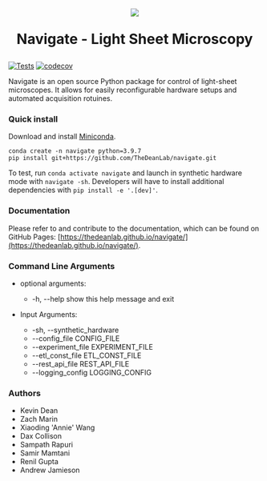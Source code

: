 <h1 align="center">
<img src="./src/navigate/view/icon/mic.ico?raw=true" />

Navigate - Light Sheet Microscopy
</h1>

[![Tests](https://github.com/AdvancedImagingUTSW/navigate/actions/workflows/push_checks.yaml/badge.svg)](https://github.com/AdvancedImagingUTSW/navigate/actions/workflows/push_checks.yaml)
[![codecov](https://codecov.io/gh/TheDeanLab/navigate/branch/develop/graph/badge.svg?token=270RFSZGG5)](https://codecov.io/gh/TheDeanLab/navigate)

Navigate is an open source Python package for control of light-sheet microscopes. It allows for easily reconfigurable hardware setups and automated acquisition rotuines.

### Quick install

Download and install [Miniconda](https://docs.conda.io/en/latest/miniconda.html#latest-miniconda-installer-links).

```
conda create -n navigate python=3.9.7
pip install git+https://github.com/TheDeanLab/navigate.git
```

To test, run `conda activate navigate` and launch in synthetic hardware mode with `navigate
-sh`. Developers will have to install additional dependencies with
`pip install -e '.[dev]'`.
### Documentation
Please refer to and contribute to the documentation, which can be found on GitHub Pages: [https://thedeanlab.github.io/navigate/](https://thedeanlab.github.io/navigate/).

### Command Line Arguments

* optional arguments:
	*  -h, --help            show this help message and exit

* Input Arguments:
  	* -sh, --synthetic_hardware
  	* --config_file CONFIG_FILE
  	* --experiment_file EXPERIMENT_FILE
  	* --etl_const_file ETL_CONST_FILE
	*  --rest_api_file REST_API_FILE
  	* --logging_config LOGGING_CONFIG

### Authors
* Kevin Dean
* Zach Marin
* Xiaoding 'Annie' Wang
* Dax Collison
* Sampath Rapuri
* Samir Mamtani
* Renil Gupta
* Andrew Jamieson
